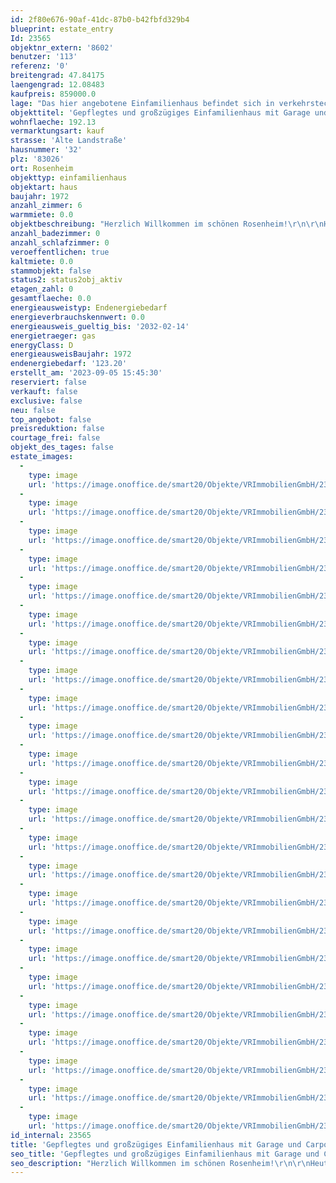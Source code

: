 ```yaml
---
id: 2f80e676-90af-41dc-87b0-b42fbfd329b4
blueprint: estate_entry
Id: 23565
objektnr_extern: '8602'
benutzer: '113'
referenz: '0'
breitengrad: 47.84175
laengengrad: 12.08483
kaufpreis: 859000.0
lage: "Das hier angebotene Einfamilienhaus befindet sich in verkehrstechnisch praktischer Lage von Rosenheim.  So ist man schnell im Zentrum der Stadt Rosenheim aber auch in den umliegenden Gemeinden und Städten.\r\n\r\nDie Stadt Rosenheim liegt mitten im Alpenvorland - zwischen München, Salzburg und Innsbruck - und bildet mit seinen ca. 64.000 Einwohnern das wirtschaftliche Zentrum Südostbayerns. \r\nÜber 700 Einzelhandelsbetriebe offerieren ein breites Spektrum an Waren und Dienstleistungen und damit attraktive Einkaufsmöglichkeiten. \r\n\r\nVerkehrstechnisch ist Rosenheim hervorragend an die A8 und A93 angebunden und hat einen eigenen Bahnhof.\r\n\r\nFamilien mit Kindern fühlen sich  hier wohl, denn die \"Holzkompetenzstadt\" Rosenheim bietet ausreichend Kindergärten, Krippen und Horte, sämtliche Schultypen, sowie eine eigene Hochschule.\r\nSport und Freizeit werden in Rosenheim groß geschrieben. Das Umland mit seinen Bergen und Seen, das Eisstadion, die Schwimmbäder, sowie das lebendige Vereinsleben lassen keine Wünsche offen.\r\n\r\nEin eigenes Kultur- und Kongresszentrum, vier Museen, die Städtische Galerie, das Ausstellungsgebäude Lokschuppen, die Stadtbibliothek und die Volkshochschule tragen alle ihren Teil bei, um Rosenheim kulturell attraktiv zu machen."
objekttitel: 'Gepflegtes und großzügiges Einfamilienhaus mit Garage und Carport!'
wohnflaeche: 192.13
vermarktungsart: kauf
strasse: 'Alte Landstraße'
hausnummer: '32'
plz: '83026'
ort: Rosenheim
objekttyp: einfamilienhaus
objektart: haus
baujahr: 1972
anzahl_zimmer: 6
warmmiete: 0.0
objektbeschreibung: "Herzlich Willkommen im schönen Rosenheim!\r\n\r\nHeute möchten wir Ihnen gerne ein attraktives Einfamilienhaus für die große Familie näher bringen.\r\n\r\nIm Jahre 1972 in massiver Ziegelbauweise ursprünglich erbaut und in den Jahren 2007 und 2013 aufwendig saniert bietet dieses Objekt viel Platz für die ganze Familie und vieles mehr!\r\n\r\nDoch der Reihe nach:\r\n\r\nIm Erdgeschoss begrüßt Sie ein geräumiger Eingangsbereich mit genügend Platz für Garderobe und ähnliches. Unterteilt in Gäste-WC, offener Küche, dem Esszimmer, dem großzügigen Wohnzimmer, einem Büro und vielem mehr haben Sie eine Vielzahl an Möglichkeiten für ein angenehmes Familienleben. \r\n\r\nMehr als praktisch und schön sind die beiden Terrassenflächen die Ihnen sowohl am Morgen als auch am Abend Sonne bieten.\r\n\r\nWollen wir nun eine Etage höher gehen?\r\nDas Obergeschoss bietet neben 3 Zimmern noch das Hauptbadezimmer mit Wanne, Dusche und Fenster. Hervorzuheben ist die separate Ankleide im Elternschlafzimmer. Neben dem Elternschlafzimmer bieten die weiteren beiden Zimmer jegliche Nutzung, von Kinderzimmer bis hin zu Gästezimmer. Auch das zweite Badezimmer lässt wenig Wünsche offen.\r\n\r\nDas Kellergeschoss überzeugt größentechnisch ebenfalls. So haben Sie viele Möglichkeiten nicht alltäglich benötigten Gegenstände problemlos zu verstauen. Der Kellerbereich selbst weist einen Sanierungsbedarf auf. Die Kosten hierfür betragen laut vorliegenden Angebot ca. 3.500,- bis 4.000,- €.\r\n\r\nEine Einzelgarage und ein Carport sind der trockene Unterstand für Ihre Autos.\r\n\r\nBeheizt wird das Objekt von einer Gas-Heizung.\r\n\r\nInsgesamt ist das Objekt in einem gepflegten Zustand.\r\n\r\nFazit: Ein Domizil für die große Familie, welches sofort bezugsfrei ist und Ihnen viele Möglichkeiten bietet.\r\n\r\nDie Möblierung im Grundriss ist beispielhaft.\r\n\r\nGerne bringe ich Ihnen dieses familienfreundliche Haus näher. Ich freue mich auf Ihre Anfrage und Ihren Anruf."
anzahl_badezimmer: 0
anzahl_schlafzimmer: 0
veroeffentlichen: true
kaltmiete: 0.0
stammobjekt: false
status2: status2obj_aktiv
etagen_zahl: 0
gesamtflaeche: 0.0
energieausweistyp: Endenergiebedarf
energieverbrauchskennwert: 0.0
energieausweis_gueltig_bis: '2032-02-14'
energietraeger: gas
energyClass: D
energieausweisBaujahr: 1972
endenergiebedarf: '123.20'
erstellt_am: '2023-09-05 15:45:30'
reserviert: false
verkauft: false
exclusive: false
neu: false
top_angebot: false
preisreduktion: false
courtage_frei: false
objekt_des_tages: false
estate_images:
  -
    type: image
    url: 'https://image.onoffice.de/smart20/Objekte/VRImmobilienGmbH/23565/2280c6f8-2148-4729-987d-edaf4329eb8f.jpg'
  -
    type: image
    url: 'https://image.onoffice.de/smart20/Objekte/VRImmobilienGmbH/23565/343be529-e6cb-487b-b6ba-8234d849c13a.jpg'
  -
    type: image
    url: 'https://image.onoffice.de/smart20/Objekte/VRImmobilienGmbH/23565/287f42e4-3601-4e54-ba89-97037b845d08.jpg'
  -
    type: image
    url: 'https://image.onoffice.de/smart20/Objekte/VRImmobilienGmbH/23565/90a7d043-fbf7-4398-ab83-1b8f9156061d.jpg'
  -
    type: image
    url: 'https://image.onoffice.de/smart20/Objekte/VRImmobilienGmbH/23565/c03e7eb3-da37-4a31-962b-8cdbb36f2622.jpg'
  -
    type: image
    url: 'https://image.onoffice.de/smart20/Objekte/VRImmobilienGmbH/23565/d0a8b546-83af-45bf-b4e6-17cc0dd3a6c5.jpg'
  -
    type: image
    url: 'https://image.onoffice.de/smart20/Objekte/VRImmobilienGmbH/23565/e4c784b2-9860-4e2f-bbf7-952d508207c6.jpg'
  -
    type: image
    url: 'https://image.onoffice.de/smart20/Objekte/VRImmobilienGmbH/23565/d11a6fb3-45e7-47d4-af46-78c97f7bcdfb.jpg'
  -
    type: image
    url: 'https://image.onoffice.de/smart20/Objekte/VRImmobilienGmbH/23565/c762c7c6-5811-4afc-b173-64dab9cff0ff.jpg'
  -
    type: image
    url: 'https://image.onoffice.de/smart20/Objekte/VRImmobilienGmbH/23565/a9665060-b286-4315-b2f7-5f21742e93f5.jpg'
  -
    type: image
    url: 'https://image.onoffice.de/smart20/Objekte/VRImmobilienGmbH/23565/800983a1-dd37-4a4a-b39c-bc158c0110a6.jpg'
  -
    type: image
    url: 'https://image.onoffice.de/smart20/Objekte/VRImmobilienGmbH/23565/6c78cee3-0c54-41f8-9ce5-96b485ee902b.jpg'
  -
    type: image
    url: 'https://image.onoffice.de/smart20/Objekte/VRImmobilienGmbH/23565/ae32d949-ffe5-42d4-ab52-ef43071a640a.jpg'
  -
    type: image
    url: 'https://image.onoffice.de/smart20/Objekte/VRImmobilienGmbH/23565/4775fe2c-a2be-4064-8018-ef0c10bc6e45.jpg'
  -
    type: image
    url: 'https://image.onoffice.de/smart20/Objekte/VRImmobilienGmbH/23565/520f4126-cf06-4718-bd6c-0c59703eab59.jpg'
  -
    type: image
    url: 'https://image.onoffice.de/smart20/Objekte/VRImmobilienGmbH/23565/9f031faa-7383-4c08-8027-7239f4141347.jpg'
  -
    type: image
    url: 'https://image.onoffice.de/smart20/Objekte/VRImmobilienGmbH/23565/1ac30c0a-2801-4c18-a0f9-21032c8f4714.jpg'
  -
    type: image
    url: 'https://image.onoffice.de/smart20/Objekte/VRImmobilienGmbH/23565/a0320800-4e54-490d-86cd-7943ffc0f126.jpg'
  -
    type: image
    url: 'https://image.onoffice.de/smart20/Objekte/VRImmobilienGmbH/23565/f8017dcd-6717-4d73-bb4b-4a0ebb5b7363.jpg'
  -
    type: image
    url: 'https://image.onoffice.de/smart20/Objekte/VRImmobilienGmbH/23565/53a270fb-c469-4074-9cf6-fc3e6bf16908.jpg'
  -
    type: image
    url: 'https://image.onoffice.de/smart20/Objekte/VRImmobilienGmbH/23565/d59d7838-dec2-4586-adb4-c456e036e35f.jpg'
  -
    type: image
    url: 'https://image.onoffice.de/smart20/Objekte/VRImmobilienGmbH/23565/bec0c881-e9f1-41b3-9eac-0b0084ace12b.jpg'
  -
    type: image
    url: 'https://image.onoffice.de/smart20/Objekte/VRImmobilienGmbH/23565/5460245f-9d8b-41a5-8033-4b9778189a04.jpg'
  -
    type: image
    url: 'https://image.onoffice.de/smart20/Objekte/VRImmobilienGmbH/23565/5e70ce3a-f424-4f2c-be1a-4b75ecd08596.jpg'
id_internal: 23565
title: 'Gepflegtes und großzügiges Einfamilienhaus mit Garage und Carport!'
seo_title: 'Gepflegtes und großzügiges Einfamilienhaus mit Garage und Carport!'
seo_description: "Herzlich Willkommen im schönen Rosenheim!\r\n\r\nHeute möchten wir Ihnen gerne ein attraktives Einfamilienhaus für die große Familie näher bringen.\r\n\r\nIm Jahre"
---
```

